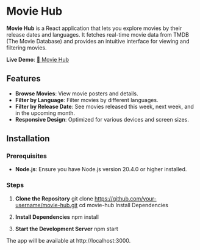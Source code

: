 # Movie Hub

**Movie Hub** is a React application that lets you explore movies by their release dates and languages. It fetches real-time movie data from TMDB (The Movie Database) and provides an intuitive interface for viewing and filtering movies.

**Live Demo**: [🎥 Movie Hub](https://nagacharankumarreddy.github.io/movie-hub/)


## Features

- **Browse Movies**: View movie posters and details.
- **Filter by Language**: Filter movies by different languages.
- **Filter by Release Date**: See movies released this week, next week, and in the upcoming month.
- **Responsive Design**: Optimized for various devices and screen sizes.

## Installation

### Prerequisites

- **Node.js**: Ensure you have Node.js version 20.4.0 or higher installed.

### Steps

1. **Clone the Repository**
   git clone https://github.com/your-username/movie-hub.git
   cd movie-hub
Install Dependencies

2. **Install Dependencies**
npm install

3. **Start the Development Server**
npm start

The app will be available at http://localhost:3000.
